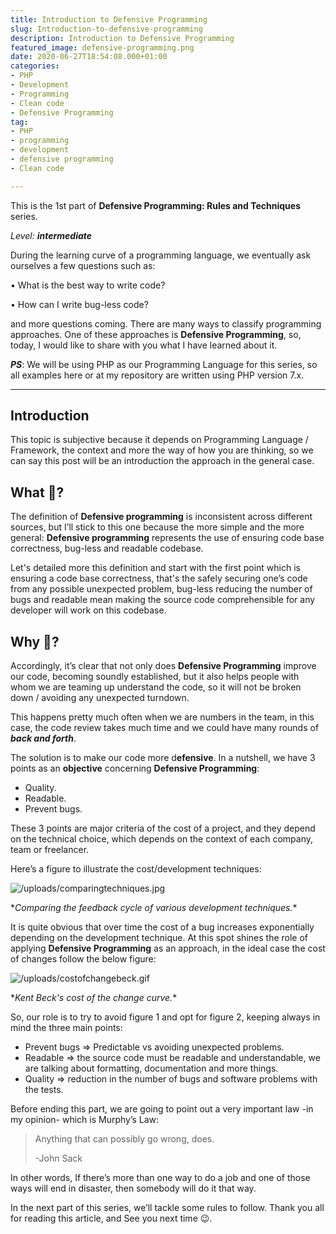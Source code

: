 ```yaml
---
title: Introduction to Defensive Programming
slug: Introduction-to-defensive-programming
description: Introduction to Defensive Programming
featured_image: defensive-programming.png
date: 2020-06-27T18:54:08.000+01:00
categories:
- PHP
- Development
- Programming
- Clean code
- Defensive Programming
tag:
- PHP
- programming
- development
- defensive programming
- Clean code

---
```

This is the 1st part of **Defensive Programming: Rules and Techniques** series.

_Level: **intermediate**_

During the learning curve of a programming language, we eventually ask ourselves a few questions such as:

• What is the best way to write code?

• How can I write bug-less code?

and more questions coming. There are many ways to classify programming approaches. One of these approaches is **Defensive Programming**, so, today, I would like to share with you what I have learned about it.

**_PS_**: We will be using PHP as our Programming Language for this series, so all examples here or at my repository are written using PHP version 7.x.

***

## Introduction

This topic is subjective because it depends on Programming Language / Framework, the context and more the way of how you are thinking, so we can say this post will be an introduction the approach in the general case.

## What 🤔?

The definition of **Defensive programming** is inconsistent across different sources, but I’ll stick to this one because the more simple and the more general: **Defensive programming** represents the use of ensuring code base correctness, bug-less and readable codebase.

Let's detailed more this definition and start with the first point which is ensuring a code base correctness, that's the safely securing one’s code from any possible unexpected problem, bug-less reducing the number of bugs and readable mean making the source code comprehensible for any developer will work on this codebase.

## Why 🧐?

Accordingly, it’s clear that not only does **Defensive Programming** improve our code, becoming soundly established, but it also helps people with whom we are teaming up understand the code, so it will not be broken down / avoiding any unexpected turndown.

This happens pretty much often when we are numbers in the team, in this case, the code review takes much time and we could have many rounds of **_back and forth_**.

The solution is to make our code more d**efensive**. In a nutshell, we have 3 points as an **objective** concerning **Defensive Programming**:

* Quality.
* Readable.
* Prevent bugs.

These 3 points are major criteria of the cost of a project, and they depend on the technical choice, which depends on the context of each company, team or freelancer.

Here’s a figure to illustrate the cost/development techniques:

![/uploads/comparingtechniques.jpg](https://app.forestry.io/sites/xc9nnnenbpj9ka/body-media//uploads/comparingtechniques.jpg)

\**Comparing the feedback cycle of various development techniques.**

It is quite obvious that over time the cost of a bug increases exponentially depending on the development technique. At this spot shines the role of applying **Defensive Programming** as an approach, in the ideal case the cost of changes follow the below figure:

![/uploads/costofchangebeck.gif](https://app.forestry.io/sites/xc9nnnenbpj9ka/body-media//uploads/costofchangebeck.gif)

\**Kent Beck's cost of the change curve.**

So, our role is to try to avoid figure 1 and opt for figure 2, keeping always in mind the three main points:

* Prevent bugs => Predictable vs avoiding unexpected problems.
* Readable => the source code must be readable and understandable, we are talking about formatting, documentation and more things.
* Quality => reduction in the number of bugs and software problems with the tests.

Before ending this part, we are going to point out a very important law -in my opinion- which is Murphy’s Law:

> Anything that can possibly go wrong, does.
>
> \-John Sack

In other words, If there’s more than one way to do a job and one of those ways will end in disaster, then somebody will do it that way.

In the next part of this series, we’ll tackle some rules to follow. Thank you all for reading this article, and See you next time 😉.